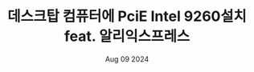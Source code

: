 ---
title: "데스크탑 컴퓨터에 PciE Intel 9260설치 feat. 알리익스프레스"
summary: "As We May Think(우리가 생각한 대로)를 읽고 든 현대 컴퓨터와 인터페이스에 대한 생각, HCI 분야에 대한 관심"
date: "Aug 09 2024"
draft: True
tags:
- HCI(Human Computer Interaction)
- Essay
- History
---